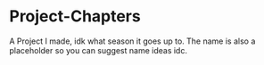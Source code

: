 # Project-Chapters
A Project I made, idk what season it goes up to. The name is also a placeholder so you can suggest name ideas idc.
